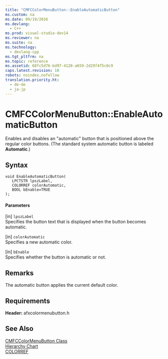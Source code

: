 ```yaml
---
title: "CMFCColorMenuButton::EnableAutomaticButton"
ms.custom: na
ms.date: 09/19/2016
ms.devlang: 
  - C++
ms.prod: visual-studio-dev14
ms.reviewer: na
ms.suite: na
ms.technology: 
  - devlang-cpp
ms.tgt_pltfrm: na
ms.topic: reference
ms.assetid: 68fc5d76-bd97-4120-a659-2d29f4f5c0c9
caps.latest.revision: 10
robots: noindex,nofollow
translation.priority.ht: 
  - de-de
  - ja-jp
---
```

# CMFCColorMenuButton::EnableAutomaticButton
Enables and disables an "automatic" button that is positioned above the regular color buttons. (The standard system automatic button is labeled **Automatic**.)  
  
## Syntax  
  
```  
void EnableAutomaticButton(  
   LPCTSTR lpszLabel,  
   COLORREF colorAutomatic,  
   BOOL bEnable=TRUE   
);  
```  
  
#### Parameters  
 [in] `lpszLabel`  
 Specifies the button text that is displayed when the button becomes automatic.  
  
 [in] `colorAutomatic`  
 Specifies a new automatic color.  
  
 [in] `bEnable`  
 Specifies whether the button is automatic or not.  
  
## Remarks  
 The automatic button applies the current default color.  
  
## Requirements  
 **Header:** afxcolormenubutton.h  
  
## See Also  
 [CMFCColorMenuButton Class](../vs140/CMFCColorMenuButton-Class.md)   
 [Hierarchy Chart](../vs140/Hierarchy-Chart.md)   
 [COLORREF](http://msdn.microsoft.com/library/windows/desktop/dd183449)